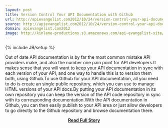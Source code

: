 ```yaml
---
layout: post
title: Version Control Your API Documentation with Github
url: http://apievangelist.com2012/10/24/version-control-your-api-documentation-with-github/
source: http://apievangelist.com2012/10/24/version-control-your-api-documentation-with-github/
domain: apievangelist.com2012
image: http://kinlane-productions.s3.amazonaws.com/api-evangelist-site/blog/github-logo-text-horizontal.png
---
```

{% include JB/setup %}<p>Out of date API documentation is by far the most common mistake API providers make, and also the number one pain point for API developers.It makes sense that you will want to keep your API documentation in sync with each version of your API, and one way to handle this is to version them both, using Github.To use Github for your API documentation, all you need to do is create an single public repository, which you can use to manage HTML versions of your API docs.By putting your API documentation in its own repository you can keep the version of the API code repository in sync with its corresponding documentation.With the API documentation in Github, you can then easily publish to your API area or just allow developers to go directly to the Github repository and browse documentation there.</p>
<center><p><a href="http://apievangelist.com2012/10/24/version-control-your-api-documentation-with-github/" style='padding:25px; font-sze:18px; font-weight: bold;'>Read Full Story</a></p></center>
